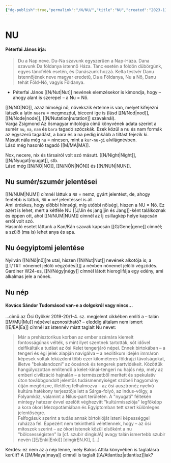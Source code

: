 ```yaml
---
{"dg-publish":true,"permalink":"/N/NU/","title":"NU","created":"2023-11-15T01:36","updated":"2024-05-11T00:31"}
---
```



# NU

#### Péterfai János írja:

> Du a Nap neve. Du-Na szavunk egyszerűen a Nap-Háza. Dana szavunk Da földanya istennő Háza. Tánc esetén a földön dübörgünk, egyes táncfélék esetén, és Danászunk hozzá. Kelta testvér Danu istennőjének neve magyar eredetű, Da a Földanya, Nu a Nő, Danu tehát Föld-Nő, vagyis Földanya.  
- Péterfai János [[N/Nut\|Nut]] nevének elemzésekor is kimondja, hogy – ahogy alant is szerepel – a Nu = Nő.  

[[N/NO\|NO]], azaz hímségi nő, növekszik értelme is van, melyet kifejezni látszik a latin `nuere` = megmozdul, biccent ige is (lásd [[N/Nod\|nod]], [[N/Node\|node]], [[N/Nutation\|nutation]] szavaknál).  
Varga Zsigmond Az ősmagyar mitológia című könyvének adata szerint a sumér `nu`, `na`, `nam` és `bara` tagadó szócskák. Ezek közül a nu és nam formák az egyszerű tagadást, a bara és a na pedig inkább a tiltást fejezik ki.  
Másutt nála még `nu` = nincsen, mint a `kur-nu-gi` alvilágnévben.  
Lásd még hasonló tagadó [[M/MA\|MA]].  

Nox, necere, nix és társairól volt szó másutt. [[N/Night\|Night]], [[N/Nyugat\|nyugat]], stb.   
Lásd még [[N/NO\|NO]], [[N/NÓN\|NÓN]] és [[N/NUN\|NUN]].  

## Nu sumér/szumér jelentései

[[N/NUM\|NUM]] címnél láttuk a `NU` = nemz, gyárt jelentést, de, ahogy fentebb is láttuk, `NU` = ne! jelentéssel is áll.  
Ami érdekes, hogy előbbi hímségi, míg utóbbi nőiségi, hiszen a NU = Nő. Ez azért is lehet, mert a kétféle NU [[J/Jin és jang\|jin és Jang]]-ként találkoznak és éppen ott, ahol [[N/NUM\|NUM]] címnél az Íj csillagkép helye kapcsán erről volt szó.  
Hasonló esetet láttunk a Kan/Kán szavak kapcsán [[G/Gene\|gene]] címnél; a szülő (ma is) lehet anya és apa.  

## Nu óegyiptomi jelentése

Nyilván [[N/Nő\|nő]]re utal, hiszen [[N/Nut\|Nut]] nevének alkotója is; a [[T/T#T nőnemet jelölő végződés\|t]] a névben nőnemet jelölő végződés.  
Gardiner W24-es, [[N/Négy\|négy]] címnél látott hieroglifája egy edény, ami alkalmas jele a nőnek.  

## Nu nép

#### Kovács Sándor Tudomásod van-e a dolgokról vagy nincs...  

...című az Ősi Gyökér 2019-20/1-4. sz. megjelent cikkében említi a – talán [[M/MU\|Mu]] népével azonosítható? – eleddig általam nem ismert [[E/EA\|Ea]] címnél az istennév miatt taglalt Nu nevet:  
> Már a prehisztorikus korban az ember számára kiemelt fontosságúnak vélték, s mint ilyet szentnek tartották, sőt idővel deifikálták a tudást az ősi Kelet tengerjáró népei. Ennek birtokában – a tengeri és égi jelek alapján navigálva – a neolitikum idején immáron képesek voltak leküzdeni több ezer kilométeres földrajzi távolságokat, illetve "bekalandozni" az óceánok és tengerek partvidékeit. Közöttük hangúlyozottan említendő a kelet-kínai-tengeri nu hajós nép, mely az emberi civilizáció hajnalán – a természetből merített és spekulatív úton továbbgondolt jelentős tudásmennyiséget szóbeli hagyomány útján megőrizve, illetőleg felhalmozva – az ősi ausztronéz nyelvű kultúra hatékony terjesztője lett a Sárga-folyó, az Indus-völgy, a Folyamköz, valamint a Nílus-part területén. A "nyugati" féltekén mintegy hatezer évvel ezelőtt véghezvitt "kultúrmissziója" legfőképp a kora ókori Mezopotámiában és Egyiptomban tett szert különleges jelentőségre.  
> Felfogásuk szerint a tudás annak birtoklóját isteni képességgel ruházza fel. Éppezért nem tekinthető véletlennek, hogy – az ősi mítoszok szerint – az ókori istenek közül elsőként a nu "bölcsességisten" Ia \[cf. szubir dingirJA\] avagy talán ismertebb szubir nevén [[E/Enki\|Enki]] \[dingirEN.KI\], \[...\]  

Kérdés: ez nem az a nép lenne, mely Bakos Attila könyvében is taglalásra került? A [[M/Maya\|maya]] címnél is taglalt [[A/Atlantisz\|atlantisz]]iak?  
